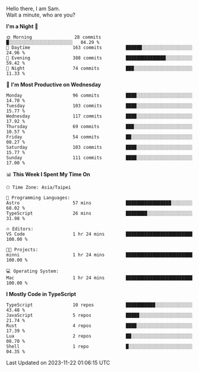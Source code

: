 Hello there, I am Sam.  
Wait a minute, who are you?
  
<!--START_SECTION:waka-->
**I'm a Night 🦉** 

```text
🌞 Morning                28 commits          █░░░░░░░░░░░░░░░░░░░░░░░░   04.29 % 
🌆 Daytime                163 commits         ██████░░░░░░░░░░░░░░░░░░░   24.96 % 
🌃 Evening                388 commits         ███████████████░░░░░░░░░░   59.42 % 
🌙 Night                  74 commits          ███░░░░░░░░░░░░░░░░░░░░░░   11.33 % 
```
📅 **I'm Most Productive on Wednesday** 

```text
Monday                   96 commits          ████░░░░░░░░░░░░░░░░░░░░░   14.70 % 
Tuesday                  103 commits         ████░░░░░░░░░░░░░░░░░░░░░   15.77 % 
Wednesday                117 commits         ████░░░░░░░░░░░░░░░░░░░░░   17.92 % 
Thursday                 69 commits          ███░░░░░░░░░░░░░░░░░░░░░░   10.57 % 
Friday                   54 commits          ██░░░░░░░░░░░░░░░░░░░░░░░   08.27 % 
Saturday                 103 commits         ████░░░░░░░░░░░░░░░░░░░░░   15.77 % 
Sunday                   111 commits         ████░░░░░░░░░░░░░░░░░░░░░   17.00 % 
```


📊 **This Week I Spent My Time On** 

```text
🕑︎ Time Zone: Asia/Taipei

💬 Programming Languages: 
Astro                    57 mins             █████████████████░░░░░░░░   68.02 % 
TypeScript               26 mins             ████████░░░░░░░░░░░░░░░░░   31.98 % 

🔥 Editors: 
VS Code                  1 hr 24 mins        █████████████████████████   100.00 % 

🐱‍💻 Projects: 
minni                    1 hr 24 mins        █████████████████████████   100.00 % 

💻 Operating System: 
Mac                      1 hr 24 mins        █████████████████████████   100.00 % 
```

**I Mostly Code in TypeScript** 

```text
TypeScript               10 repos            ███████████░░░░░░░░░░░░░░   43.48 % 
JavaScript               5 repos             █████░░░░░░░░░░░░░░░░░░░░   21.74 % 
Rust                     4 repos             ████░░░░░░░░░░░░░░░░░░░░░   17.39 % 
Lua                      2 repos             ██░░░░░░░░░░░░░░░░░░░░░░░   08.70 % 
Shell                    1 repo              █░░░░░░░░░░░░░░░░░░░░░░░░   04.35 % 
```




 Last Updated on 2023-11-22 01:06:15 UTC
<!--END_SECTION:waka-->
